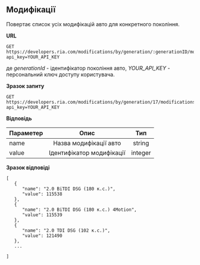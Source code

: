 ## Модифікації

Повертає список усіх модифікацій авто для конкретного покоління.

**URL**
```
GET https://developers.ria.com/modifications/by/generation/:generationID/modifications?api_key=YOUR_API_KEY
```
де *generationId* - ідентифікатор покоління авто, *YOUR_API_KEY* - персональний ключ доступу користувача.


**Зразок запиту**
```
GET https://developers.ria.com/modifications/by/generation/17/modifications?api_key=YOUR_API_KEY
```

**Відповідь**

| Параметер  | Опис                    |Тип       |
| ----------| :----------------------: |:--------:|
| name      | Назва модифікації авто   | string    |
| value     | Ідентифікатор модифікації| integer  |


**Зразок відповіді**
```
[
   {
      "name": "2.0 BiTDI DSG (180 к.с.)",
      "value": 115538
   },
   {
      "name": "2.0 BiTDI DSG (180 к.с.) 4Motion",
      "value": 115539
   },
   {
      "name": "2.0 TDI DSG (102 к.с.)",
      "value": 121490
   },
   ...
   
]
```
